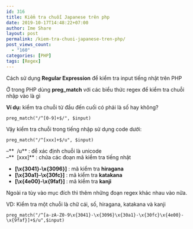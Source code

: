 ```yaml
---
id: 316
title: Kiểm tra chuỗi Japanese trên php
date: 2019-10-17T14:48:22+07:00
author: Ime Share
layout: post
permalink: /kiem-tra-chuoi-japanese-tren-php/
post_views_count:
  - "160"
categories: [PHP]
tags: [Regex]
---
```

Cách sử dụng **Regular Expression** để kiểm tra input tiếng nhật trên PHP

Ở trong PHP dùng **preg_match** với các biểu thức regex để kiểm tra chuỗi nhập vào là gì

**Ví dụ:** kiểm tra chuỗi từ đầu đến cuối có phải là số hay không?

```
preg_match("/^[0-9]+$/", $input)
```

Vậy kiểm tra chuỗi trong tiếng nhập sử dụng code dưới:

```
preg_match("/^[xxx]+$/u", $input)
```

&#8211;**  /u** : để xác định chuỗi là unicode  
&#8211;**  [xxx]** : chứa các đoạn mã kiểm tra tiếng nhật  
+ **[\x{3041}-\x{3096}]** : mã kiểm tra **hiragana**  
+ **[\x{30a1}-\x{30fc}]** : mã kiểm tra **katakana**  
+ **[\x{4e00}-\x{9faf}]** : mã kiểm tra **kanji**

Ngoài ra tùy vào mục đích thì thêm những đoạn regex khác nhau vào nữa.

VD: Kiểm tra một chuỗi là chữ cái, số, hiragana, katakana và kanji

```
preg_match("/^[a-zA-Z0-9\x{3041}-\x{3096}\x{30a1}-\x{30fc}\x{4e00}-\x{9faf}]+$/u",$input)
```